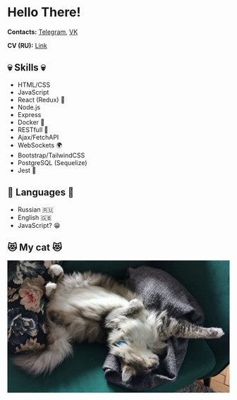 # Hello There!

**Contacts:** [Telegram](https://t.me/acopalypse 'https://t.me/acopalypse'), [VK](https://vk.com/dumasa 'https://vk.com/dumasa')

**CV (RU):** [Link](https://www.canva.com/design/DAEopmb6AWw/GnbnjXUY2FzeRxxrAChFjw/view?utm_content=DAEopmb6AWw&utm_campaign=designshare&utm_medium=link&utm_source=sharebutton 'https://www.canva.com/design/DAEopmb6AWw/GnbnjXUY2FzeRxxrAChFjw/view?utm_content=DAEopmb6AWw&utm_campaign=designshare&utm_medium=link&utm_source=sharebutton')

## 💀 Skills 💀

- HTML/CSS
- JavaScript
- React (Redux) 🚀
- Node.js
- Express
- Docker 🐳
- RESTfull 🍬
- Ajax/FetchAPI
- WebSockets 🌍
- Bootstrap/TailwindCSS
- PostgreSQL (Sequelize)
- Jest 🤡

## 🚩 Languages 🚩

- Russian 🇷🇺
- English 🇬🇧
- JavaScript? 😁

## 😻 My cat 😻

![Cat](/img/cat-img.jpg)
